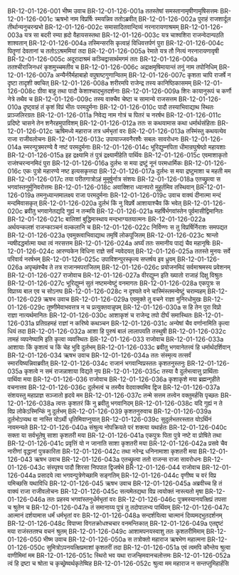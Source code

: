 BR-12-01-126-001  भीष्म उवाच
BR-12-01-126-001a ततस्तेषां समस्तानामृषीणामृषिसत्तमः
BR-12-01-126-001c ऋषभो नाम विप्रर्षिः स्मयन्निव ततोऽब्रवीत्
BR-12-01-126-002a पुराहं राजशार्दूल तीर्थान्यनुचरन्प्रभो
BR-12-01-126-002c समासादितवान्दिव्यं नरनारायणाश्रमम्
BR-12-01-126-003a यत्र सा बदरी रम्या ह्रदो वैहायसस्तथा
BR-12-01-126-003c यत्र चाश्वशिरा राजन्वेदान्पठति शाश्वतान्
BR-12-01-126-004a तस्मिन्सरसि कृत्वाहं विधिवत्तर्पणं पुरा
BR-12-01-126-004c पितॄणां देवतानां च ततोऽऽश्रममियां तदा
BR-12-01-126-005a रेमाते यत्र तौ नित्यं नरनारायणावृषी
BR-12-01-126-005c अदूरादाश्रमं कञ्चिद्वासार्थमगमं ततः
BR-12-01-126-006a ततश्चीराजिनधरं कृशमुच्चमतीव च
BR-12-01-126-006c अद्राक्षमृषिमायान्तं तनुं नाम तपोनिधिम्
BR-12-01-126-007a अन्यैर्नरैर्महाबाहो वपुषाष्टगुणान्वितम्
BR-12-01-126-007c कृशता चापि राजर्षे न दृष्टा तादृशी क्वचित्
BR-12-01-126-008a शरीरमपि राजेन्द्र तस्य कानिष्ठिकासमम्
BR-12-01-126-008c ग्रीवा बाहू तथा पादौ केशाश्चाद्भुतदर्शनाः
BR-12-01-126-009a शिरः कायानुरूपं च कर्णौ नेत्रे तथैव च
BR-12-01-126-009c तस्य वाक्चैव चेष्टा च सामान्ये राजसत्तम
BR-12-01-126-010a दृष्ट्वाहं तं कृशं विप्रं भीतः परमदुर्मनाः
BR-12-01-126-010c पादौ तस्याभिवाद्याथ स्थितः प्राञ्जलिरग्रतः
BR-12-01-126-011a निवेद्य नाम गोत्रं च पितरं च नरर्षभ
BR-12-01-126-011c प्रदिष्टे चासने तेन शनैरहमुपाविशम्
BR-12-01-126-012a ततः स कथयामास कथा धर्मार्थसंहिताः
BR-12-01-126-012c ऋषिमध्ये महाराज तत्र धर्मभृतां वरः
BR-12-01-126-013a तस्मिंस्तु कथयत्येव राजा राजीवलोचनः
BR-12-01-126-013c उपायाज्जवनैरश्वैः सबलः सावरोधनः
BR-12-01-126-014a स्मरन्पुत्रमरण्ये वै नष्टं परमदुर्मनाः
BR-12-01-126-014c भूरिद्युम्नपिता धीमान्रघुश्रेष्ठो महायशाः
BR-12-01-126-015a इह द्रक्ष्यामि तं पुत्रं द्रक्ष्यामीहेति पार्थिवः
BR-12-01-126-015c एवमाशाकृतो राजंश्चरन्वनमिदं पुरा
BR-12-01-126-016a दुर्लभः स मया द्रष्टुं नूनं परमधार्मिकः
BR-12-01-126-016c एकः पुत्रो महारण्ये नष्ट इत्यसकृत्तदा
BR-12-01-126-017a दुर्लभः स मया द्रष्टुमाशा च महती मम
BR-12-01-126-017c तया परीतगात्रोऽहं मुमूर्षुर्नात्र संशयः
BR-12-01-126-018a एतच्छ्रुत्वा स भगवांस्तनुर्मुनिवरोत्तमः
BR-12-01-126-018c अवाक्शिरा ध्यानपरो मुहूर्तमिव तस्थिवान्
BR-12-01-126-019a तमनुध्यान्तमालक्ष्य राजा परमदुर्मनाः
BR-12-01-126-019c उवाच वाक्यं दीनात्मा मन्दं मन्दमिवासकृत्
BR-12-01-126-020a दुर्लभं किं नु विप्रर्षे आशायाश्चैव किं भवेत्
BR-12-01-126-020c ब्रवीतु भगवानेतद्यदि गुह्यं न तन्मयि
BR-12-01-126-021a महर्षिर्भगवांस्तेन पूर्वमासीद्विमानितः
BR-12-01-126-021c बालिशां बुद्धिमास्थाय मन्दभाग्यतयात्मनः
BR-12-01-126-022a अर्थयन्कलशं राजन्काञ्चनं वल्कलानि च
BR-12-01-126-022c निर्विण्णः स तु विप्रर्षिर्निराशः समपद्यत
BR-12-01-126-023a एवमुक्त्वाभिवाद्याथ तमृषिं लोकपूजितम्
BR-12-01-126-023c श्रान्तो न्यषीदद्धर्मात्मा यथा त्वं नरसत्तम
BR-12-01-126-024a अर्घ्यं ततः समानीय पाद्यं चैव महानृषिः
BR-12-01-126-024c आरण्यकेन विधिना राज्ञे सर्वं न्यवेदयत्
BR-12-01-126-025a ततस्ते मुनयः सर्वे परिवार्य नरर्षभम्
BR-12-01-126-025c उपाविशन्पुरस्कृत्य सप्तर्षय इव ध्रुवम्
BR-12-01-126-026a अपृच्छंश्चैव ते तत्र राजानमपराजितम्
BR-12-01-126-026c प्रयोजनमिदं सर्वमाश्रमस्य प्रवेशनम्
BR-12-01-126-027  राजोवाच
BR-12-01-126-027a वीरद्युम्न इति ख्यातो राजाहं दिक्षु विश्रुतः
BR-12-01-126-027c भूरिद्युम्नं सुतं नष्टमन्वेष्टुं वनमागतः
BR-12-01-126-028a एकपुत्रः स विप्राग्र्य बाल एव च सोऽनघ
BR-12-01-126-028c न दृश्यते वने चास्मिंस्तमन्वेष्टुं चराम्यहम्
BR-12-01-126-029  ऋषभ उवाच
BR-12-01-126-029a एवमुक्ते तु वचने राज्ञा मुनिरधोमुखः
BR-12-01-126-029c तूष्णीमेवाभवत्तत्र न च प्रत्युक्तवान्नृपम्
BR-12-01-126-030a स हि तेन पुरा विप्रो राज्ञा नात्यर्थमानितः
BR-12-01-126-030c आशाकृशं च राजेन्द्र तपो दीर्घं समास्थितः
BR-12-01-126-031a प्रतिग्रहमहं राज्ञां न करिष्ये कथञ्चन
BR-12-01-126-031c अन्येषां चैव वर्णानामिति कृत्वा धियं तदा
BR-12-01-126-032a आशा हि पुरुषं बालं लालापयति तस्थुषी
BR-12-01-126-032c तामहं व्यपनेष्यामि इति कृत्वा व्यवस्थितः
BR-12-01-126-033  राजोवाच
BR-12-01-126-033a आशायाः किं कृशत्वं च किं चेह भुवि दुर्लभम्
BR-12-01-126-033c ब्रवीतु भगवानेतत्त्वं हि धर्मार्थदर्शिवान्
BR-12-01-126-034  ऋषभ उवाच
BR-12-01-126-034a ततः संस्मृत्य तत्सर्वं स्मारयिष्यन्निवाब्रवीत्
BR-12-01-126-034c राजानं भगवान्विप्रस्ततः कृशतनुस्तनुः
BR-12-01-126-035a कृशत्वे न समं राजन्नाशाया विद्यते नृप
BR-12-01-126-035c तस्या वै दुर्लभत्वात्तु प्रार्थिताः पार्थिवा मया
BR-12-01-126-036  राजोवाच
BR-12-01-126-036a कृशाकृशे मया ब्रह्मन्गृहीते वचनात्तव
BR-12-01-126-036c दुर्लभत्वं च तस्यैव वेदवाक्यमिव द्विज
BR-12-01-126-037a संशयस्तु महाप्राज्ञ सञ्जातो हृदये मम
BR-12-01-126-037c तन्मे सत्तम तत्त्वेन वक्तुमर्हसि पृच्छतः
BR-12-01-126-038a त्वत्तः कृशतरं किं नु ब्रवीतु भगवानिदम्
BR-12-01-126-038c यदि गुह्यं न ते विप्र लोकेऽस्मिन्किं नु दुर्लभम्
BR-12-01-126-039  कृशतनुरुवाच
BR-12-01-126-039a दुर्लभोऽप्यथ वा नास्ति योऽर्थी धृतिमिवाप्नुयात्
BR-12-01-126-039c सुदुर्लभतरस्तात योऽर्थिनं नावमन्यते
BR-12-01-126-040a संश्रुत्य नोपक्रियते परं शक्त्या यथार्हतः
BR-12-01-126-040c सक्ता या सर्वभूतेषु साशा कृशतरी मया
BR-12-01-126-041a एकपुत्रः पिता पुत्रे नष्टे वा प्रोषिते तथा
BR-12-01-126-041c प्रवृत्तिं यो न जानाति साशा कृशतरी मया
BR-12-01-126-042a प्रसवे चैव नारीणां वृद्धानां पुत्रकारिता
BR-12-01-126-042c तथा नरेन्द्र धनिनामाशा कृशतरी मया
BR-12-01-126-043  ऋषभ उवाच
BR-12-01-126-043a एतच्छ्रुत्वा ततो राजन्स राजा सावरोधनः
BR-12-01-126-043c संस्पृश्य पादौ शिरसा निपपात द्विजर्षभे
BR-12-01-126-044  राजोवाच
BR-12-01-126-044a प्रसादये त्वा भगवन्पुत्रेणेच्छामि सङ्गतिम्
BR-12-01-126-044c वृणीष्व च वरं विप्र यमिच्छसि यथाविधि
BR-12-01-126-045  ऋषभ उवाच
BR-12-01-126-045a अब्रवीच्च हि तं वाक्यं राजा राजीवलोचनः
BR-12-01-126-045c सत्यमेतद्यथा विप्र त्वयोक्तं नास्त्यतो मृषा
BR-12-01-126-046a ततः प्रहस्य भगवांस्तनुर्धर्मभृतां वरः
BR-12-01-126-046c पुत्रमस्यानयत्क्षिप्रं तपसा च श्रुतेन च
BR-12-01-126-047a तं समानाय्य पुत्रं तु तदोपालभ्य पार्थिवम्
BR-12-01-126-047c आत्मानं दर्शयामास धर्मं धर्मभृतां वरः
BR-12-01-126-048a सन्दर्शयित्वा चात्मानं दिव्यमद्भुतदर्शनम्
BR-12-01-126-048c विपाप्मा विगतक्रोधश्चचार वनमन्तिकात्
BR-12-01-126-049a एतद्दृष्टं मया राजंस्ततश्च वचनं श्रुतम्
BR-12-01-126-049c आशामपनयस्वाशु ततः कृशतरीमिमाम्
BR-12-01-126-050  भीष्म उवाच
BR-12-01-126-050a स तत्रोक्तो महाराज ऋषभेण महात्मना
BR-12-01-126-050c सुमित्रोऽपनयत्क्षिप्रमाशां कृशतरीं तदा
BR-12-01-126-051a एवं त्वमपि कौन्तेय श्रुत्वा वाणीमिमां मम
BR-12-01-126-051c स्थिरो भव यथा राजन्हिमवानचलोत्तमः
BR-12-01-126-052a त्वं हि द्रष्टा च श्रोता च कृच्छ्रेष्वर्थकृतेष्विह
BR-12-01-126-052c श्रुत्वा मम महाराज न सन्तप्तुमिहार्हसि

